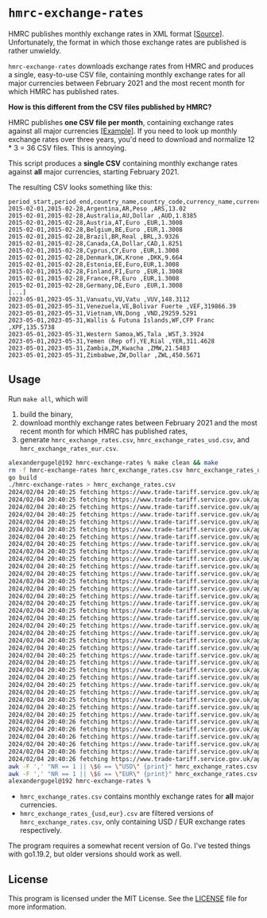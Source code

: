 # `hmrc-exchange-rates`

HMRC publishes monthly exchange rates in XML format [[Source](http://www.hmrc.gov.uk/softwaredevelopers/2023-exrates.html)]. Unfortunately, the format in which those exchange rates are published is rather unwieldy.

`hmrc-exchange-rates` downloads exchange rates from HMRC and produces a single, easy-to-use CSV file, containing monthly exchange rates for all major currencies between February 2021 and the most recent month for which HMRC has published rates.

**How is this different from the CSV files published by HMRC?**

HMRC publishes **one CSV file per month**, containing exchange rates against all major currencies [[Example](https://assets.publishing.service.gov.uk/government/uploads/system/uploads/attachment_data/file/1120505/exrates-monthly-1222.csv/preview)]. If you need to look up monthly exchange rates over three years, you'd need to download and normalize 12 * 3 = 36 CSV files. This is annoying.

This script produces a **single CSV** containing monthly exchange rates against **all** major currencies, starting February 2021.

The resulting CSV looks something like this:

```CSV
period_start,period_end,country_name,country_code,currency_name,currency_code,rate_new
2015-02-01,2015-02-28,Argentina,AR,Peso ,ARS,13.02
2015-02-01,2015-02-28,Australia,AU,Dollar ,AUD,1.8385
2015-02-01,2015-02-28,Austria,AT,Euro ,EUR,1.3008
2015-02-01,2015-02-28,Belgium,BE,Euro ,EUR,1.3008
2015-02-01,2015-02-28,Brazil,BR,Real ,BRL,3.9326
2015-02-01,2015-02-28,Canada,CA,Dollar,CAD,1.8251
2015-02-01,2015-02-28,Cyprus,CY,Euro ,EUR,1.3008
2015-02-01,2015-02-28,Denmark,DK,Krone ,DKK,9.664
2015-02-01,2015-02-28,Estonia,EE,Euro,EUR,1.3008
2015-02-01,2015-02-28,Finland,FI,Euro ,EUR,1.3008
2015-02-01,2015-02-28,France,FR,Euro ,EUR,1.3008
2015-02-01,2015-02-28,Germany,DE,Euro ,EUR,1.3008
[...]
2023-05-01,2023-05-31,Vanuatu,VU,Vatu ,VUV,148.3112
2023-05-01,2023-05-31,Venezuela,VE,Bolivar Fuerte ,VEF,319866.39
2023-05-01,2023-05-31,Vietnam,VN,Dong ,VND,29259.5291
2023-05-01,2023-05-31,Wallis & Futuna Islands,WF,CFP Franc ,XPF,135.5738
2023-05-01,2023-05-31,Western Samoa,WS,Tala ,WST,3.3924
2023-05-01,2023-05-31,Yemen (Rep of),YE,Rial ,YER,311.4628
2023-05-01,2023-05-31,Zambia,ZM,Kwacha ,ZMW,21.5483
2023-05-01,2023-05-31,Zimbabwe,ZW,Dollar ,ZWL,450.5671
```

## Usage

Run `make all`, which will
1. build the binary,
2. download monthly exchange rates between February 2021 and the most recent month for which HMRC has published rates,
3. generate `hmrc_exchange_rates.csv`, `hmrc_exchange_rates_usd.csv`, and `hmrc_exchange_rates_eur.csv`.

```sh
alexandergugel@192 hmrc-exchange-rates % make clean && make
rm -f hmrc-exchange-rates hmrc_exchange_rates.csv hmrc_exchange_rates_usd.csv hmrc_exchange_rates_eur.csv
go build
./hmrc-exchange-rates > hmrc_exchange_rates.csv
2024/02/04 20:40:25 fetching https://www.trade-tariff.service.gov.uk/api/v2/exchange_rates/files/monthly_xml_2021-2.xml...
2024/02/04 20:40:25 fetching https://www.trade-tariff.service.gov.uk/api/v2/exchange_rates/files/monthly_xml_2021-3.xml...
2024/02/04 20:40:25 fetching https://www.trade-tariff.service.gov.uk/api/v2/exchange_rates/files/monthly_xml_2021-4.xml...
2024/02/04 20:40:25 fetching https://www.trade-tariff.service.gov.uk/api/v2/exchange_rates/files/monthly_xml_2021-5.xml...
2024/02/04 20:40:25 fetching https://www.trade-tariff.service.gov.uk/api/v2/exchange_rates/files/monthly_xml_2021-6.xml...
2024/02/04 20:40:25 fetching https://www.trade-tariff.service.gov.uk/api/v2/exchange_rates/files/monthly_xml_2021-7.xml...
2024/02/04 20:40:25 fetching https://www.trade-tariff.service.gov.uk/api/v2/exchange_rates/files/monthly_xml_2021-8.xml...
2024/02/04 20:40:25 fetching https://www.trade-tariff.service.gov.uk/api/v2/exchange_rates/files/monthly_xml_2021-9.xml...
2024/02/04 20:40:25 fetching https://www.trade-tariff.service.gov.uk/api/v2/exchange_rates/files/monthly_xml_2021-10.xml...
2024/02/04 20:40:25 fetching https://www.trade-tariff.service.gov.uk/api/v2/exchange_rates/files/monthly_xml_2021-11.xml...
2024/02/04 20:40:25 fetching https://www.trade-tariff.service.gov.uk/api/v2/exchange_rates/files/monthly_xml_2021-12.xml...
2024/02/04 20:40:25 fetching https://www.trade-tariff.service.gov.uk/api/v2/exchange_rates/files/monthly_xml_2022-1.xml...
2024/02/04 20:40:25 fetching https://www.trade-tariff.service.gov.uk/api/v2/exchange_rates/files/monthly_xml_2022-2.xml...
2024/02/04 20:40:25 fetching https://www.trade-tariff.service.gov.uk/api/v2/exchange_rates/files/monthly_xml_2022-3.xml...
2024/02/04 20:40:25 fetching https://www.trade-tariff.service.gov.uk/api/v2/exchange_rates/files/monthly_xml_2022-4.xml...
2024/02/04 20:40:25 fetching https://www.trade-tariff.service.gov.uk/api/v2/exchange_rates/files/monthly_xml_2022-5.xml...
2024/02/04 20:40:25 fetching https://www.trade-tariff.service.gov.uk/api/v2/exchange_rates/files/monthly_xml_2022-6.xml...
2024/02/04 20:40:25 fetching https://www.trade-tariff.service.gov.uk/api/v2/exchange_rates/files/monthly_xml_2022-7.xml...
2024/02/04 20:40:25 fetching https://www.trade-tariff.service.gov.uk/api/v2/exchange_rates/files/monthly_xml_2022-8.xml...
2024/02/04 20:40:25 fetching https://www.trade-tariff.service.gov.uk/api/v2/exchange_rates/files/monthly_xml_2022-9.xml...
2024/02/04 20:40:25 fetching https://www.trade-tariff.service.gov.uk/api/v2/exchange_rates/files/monthly_xml_2022-10.xml...
2024/02/04 20:40:25 fetching https://www.trade-tariff.service.gov.uk/api/v2/exchange_rates/files/monthly_xml_2022-11.xml...
2024/02/04 20:40:25 fetching https://www.trade-tariff.service.gov.uk/api/v2/exchange_rates/files/monthly_xml_2022-12.xml...
2024/02/04 20:40:25 fetching https://www.trade-tariff.service.gov.uk/api/v2/exchange_rates/files/monthly_xml_2023-1.xml...
2024/02/04 20:40:25 fetching https://www.trade-tariff.service.gov.uk/api/v2/exchange_rates/files/monthly_xml_2023-2.xml...
2024/02/04 20:40:25 fetching https://www.trade-tariff.service.gov.uk/api/v2/exchange_rates/files/monthly_xml_2023-3.xml...
2024/02/04 20:40:25 fetching https://www.trade-tariff.service.gov.uk/api/v2/exchange_rates/files/monthly_xml_2023-4.xml...
2024/02/04 20:40:25 fetching https://www.trade-tariff.service.gov.uk/api/v2/exchange_rates/files/monthly_xml_2023-5.xml...
2024/02/04 20:40:25 fetching https://www.trade-tariff.service.gov.uk/api/v2/exchange_rates/files/monthly_xml_2023-6.xml...
2024/02/04 20:40:25 fetching https://www.trade-tariff.service.gov.uk/api/v2/exchange_rates/files/monthly_xml_2023-7.xml...
2024/02/04 20:40:25 fetching https://www.trade-tariff.service.gov.uk/api/v2/exchange_rates/files/monthly_xml_2023-8.xml...
2024/02/04 20:40:26 fetching https://www.trade-tariff.service.gov.uk/api/v2/exchange_rates/files/monthly_xml_2023-9.xml...
2024/02/04 20:40:26 fetching https://www.trade-tariff.service.gov.uk/api/v2/exchange_rates/files/monthly_xml_2023-10.xml...
2024/02/04 20:40:26 fetching https://www.trade-tariff.service.gov.uk/api/v2/exchange_rates/files/monthly_xml_2023-11.xml...
2024/02/04 20:40:26 fetching https://www.trade-tariff.service.gov.uk/api/v2/exchange_rates/files/monthly_xml_2023-12.xml...
2024/02/04 20:40:26 fetching https://www.trade-tariff.service.gov.uk/api/v2/exchange_rates/files/monthly_xml_2024-1.xml...
2024/02/04 20:40:26 fetching https://www.trade-tariff.service.gov.uk/api/v2/exchange_rates/files/monthly_xml_2024-2.xml...
awk -F ',' "NR == 1 || \$6 == \"USD\" {print}" hmrc_exchange_rates.csv > hmrc_exchange_rates_usd.csv
awk -F ',' "NR == 1 || \$6 == \"EUR\" {print}" hmrc_exchange_rates.csv > hmrc_exchange_rates_eur.csv
alexandergugel@192 hmrc-exchange-rates %
```

- `hmrc_exchange_rates.csv` contains monthly exchange rates for **all** major currencies.
- `hmrc_exchange_rates_{usd,eur}.csv` are filtered versions of `hmrc_exchange_rates.csv`, only containing USD / EUR exchange rates respectively.

The program requires a somewhat recent version of Go. I've tested things with go1.19.2, but older versions should work as well.

## License

This program is licensed under the MIT License. See the [LICENSE](LICENSE) file for more information.
